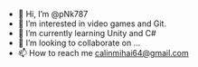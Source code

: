 - 👋 Hi, I’m @pNk787
- 👀 I’m interested in video games and Git.
- 🌱 I’m currently learning Unity and C#
- 💞️ I’m looking to collaborate on ...
- 📫 How to reach me calinmihai64@gmail.com

<!---
pNk787/pNk787 is a ✨ special ✨ repository because its `README.md` (this file) appears on your GitHub profile.
You can click the Preview link to take a look at your changes.
--->
